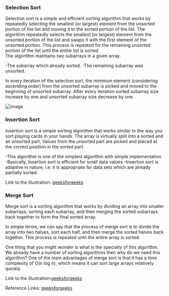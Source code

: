 ### Selection Sort 
Selection sort is a simple and efficient sorting algorithm that works by repeatedly selecting the smallest (or largest) 
element from the unsorted portion of the list and moving it to the sorted portion of the list. The algorithm repeatedly selects the smallest (or largest) element from
the unsorted portion of the list and swaps it with the first element of the unsorted portion.
This process is repeated for the remaining unsorted portion of the list until the entire list is sorted.                              
The algorithm maintains two subarrays in a given array.                                              

-The subarray which already sorted. 
-The remaining subarray was unsorted.                        

In every iteration of the selection sort, the minimum element (considering ascending order) from the unsorted subarray is picked
and moved to the beginning of unsorted subarray. After every iteration sorted subarray size increase by one and unsorted subarray size decrease by one.                 

![image](https://user-images.githubusercontent.com/103468688/218683571-43033e4e-49cd-4531-a7e1-6e2a974d704f.png)

### Insertion Sort 
Insertion sort is a simple sorting algorithm that works similar to the way you sort playing cards in your hands. The array is virtually split into a sorted and an unsorted part. Values from the unsorted part are picked and placed at the correct position in the sorted part.                    

-This algorithm is one of the simplest algorithm with simple implementation
-Basically, Insertion sort is efficient for small data values
-Insertion sort is adaptive in nature, i.e. it is appropriate for data sets which are already partially sorted.     

Link to the illustration: [geeksforgeeks](https://www.geeksforgeeks.org/insertion-sort/)

### Merge Sort
Merge sort is a sorting algorithm that works by dividing an array into smaller subarrays, sorting each subarray, and then merging the sorted subarrays back together to form the final sorted array.                                                 

In simple terms, we can say that the process of merge sort is to divide the array into two halves, sort each half, and then merge the sorted halves back together. This process is repeated until the entire array is sorted.                                 

One thing that you might wonder is what is the specialty of this algorithm. We already have a number of sorting algorithms then why do we need this algorithm? One of the main advantages of merge sort is that it has a time complexity of O(n log n), which means it can sort large arrays relatively quickly                                 

Link to the illustration:[geeksforgeeks](https://www.geeksforgeeks.org/merge-sort/)

Reference Links: [geeksforgeeks](https://www.geeksforgeeks.org/sorting-algorithms/)


